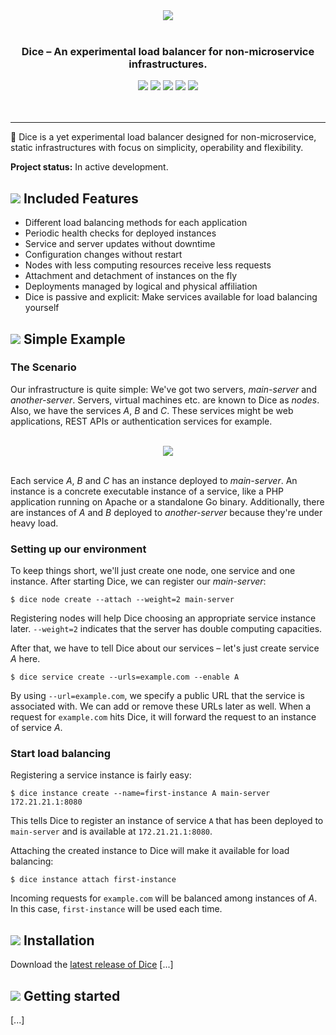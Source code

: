 <p align="center">
<br>
<br>
<img src="https://sternentstehung.de/dice-colored-100.png">
<br>
<br>
</p>

<h3 align="center">Dice &ndash; An experimental load balancer for non-microservice infrastructures.</h3>

<p align="center">
<img src="https://circleci.com/gh/dominikbraun/foodunit.svg?style=shield">
<img src="https://goreportcard.com/badge/github.com/dominikbraun/foodunit">
<img src="https://www.codefactor.io/repository/github/dominikbraun/dice/badge?s=0f13518b90c29be6bc3ec4ff537581a2e5c51c6a" />
<img src="https://img.shields.io/github/v/release/dominikbraun/foodunit?sort=semver">
<img src="https://img.shields.io/badge/license-Apache--2.0-brightgreen">
<br>
<br>
<br>
</p>

---

:game_die: Dice is a yet experimental load balancer designed for non-microservice, static infrastructures with focus on simplicity, operability and flexibility.

**Project status:** In active development.

## <img src="https://sternentstehung.de/dice-dot.png"> Included Features


* Different load balancing methods for each application
* Periodic health checks for deployed instances
* Service and server updates without downtime
* Configuration changes without restart
* Nodes with less computing resources receive less requests
* Attachment and detachment of instances on the fly
* Deployments managed by logical and physical affiliation
* Dice is passive and explicit: Make services available for load balancing yourself

## <img src="https://sternentstehung.de/dice-dot.png"> Simple Example

### The Scenario

Our infrastructure is quite simple: We've got two servers, _main-server_ and _another-server_. Servers, virtual machines etc. are known to Dice as _nodes_. Also, we have the services _A_, _B_ and _C_. These services might be web applications, REST APIs or authentication services for example.

<p align="center">
<br>
<img src="https://sternentstehung.de/dice-example-scenario.png">
<br>
<br>
</p>

Each service _A_, _B_ and _C_ has an instance deployed to _main-server_. An instance is a concrete executable instance of a service, like a PHP application running on Apache or a standalone Go binary. Additionally, there are instances of _A_ and _B_ deployed to _another-server_ because they're under heavy load.

### Setting up our environment

To keep things short, we'll just create one node, one service and one instance. After starting Dice, we can register our _main-server_:

````shell script
$ dice node create --attach --weight=2 main-server
````

Registering nodes will help Dice choosing an appropriate service instance later. `--weight=2` indicates that the server has double computing capacities.

After that, we have to tell Dice about our services – let's just create service _A_ here.

````shell script
$ dice service create --urls=example.com --enable A
````

By using `--url=example.com`, we specify a public URL that the service is associated with. We can add or remove these URLs later as well. When a request for `example.com` hits Dice, it will forward the request to an instance of service _A_.

### Start load balancing

Registering a service instance is fairly easy:

````shell script
$ dice instance create --name=first-instance A main-server 172.21.21.1:8080
````

This tells Dice to register an instance of service `A` that has been deployed to `main-server` and is available at `172.21.21.1:8080`.

Attaching the created instance to Dice will make it available for load balancing:

````shell script
$ dice instance attach first-instance
````

Incoming requests for `example.com` will be balanced among instances of _A_. In this case, `first-instance` will be used each time.

## <img src="https://sternentstehung.de/dice-dot.png"> Installation

Download the [latest release of Dice](https://github.com/dominikbraun/dice/releases) [...]

## <img src="https://sternentstehung.de/dice-dot.png"> Getting started

[...]
